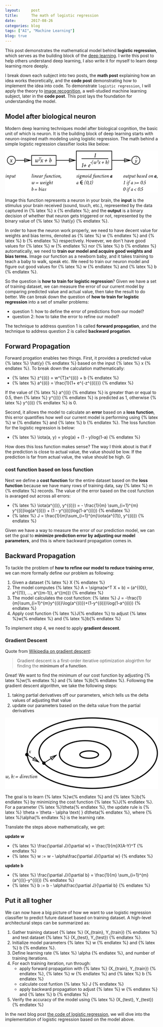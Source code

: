 ```yaml
---
layout:     post
title:      The math of logistic regression
date:       2017-08-26
categories: blog
tags: ["AI", "Machine Learning"]
blog: true
---
```


This post demonstrates the mathematical model behind **logistic regression**, which serves as the building block of the [deep learning](https://en.wikipedia.org/wiki/Deep_learning). I write this post to help others understand deep learning, I also write it for myself to learn deep learning more deeply.

I break down each subject into two posts, the **math post** explaining how an idea works theoretically, and the **code post** demonstrating how to implement the idea into code. To demonstrate `logistic regression`, I will apply the theory to [image recognition](https://en.wikipedia.org/wiki/Pattern_recognition), a well-studied machine learning subject, later in the **code post**. This post lays the foundation for understanding the model.


## Model after biological neuron

Modern deep learning techniques model after biological cognition, the basic unit of which is neuron. It is the building block of deep learning starts with neuron-inspired math modeling using logistic regression. The math behind a simple logistic regression classifier looks like below:

![](/images/neuron.png)

Image this function represents a neuron in your brain, the **input** is the stimulus your brain received (sound, touch, etc.), represented by the data captured in {% latex %} x {% endlatex %}; and the **output** is a binary decision of whether that neuron gets triggered or not, represented by the binary value of {% latex %} \hat{y} {% endlatex %}.

In order to have the neuron work properly, we need to have decent value for weights and bias terms, denoted as {% latex %} w {% endlatex %} and {% latex %} b {% endlatex %} respectively. However, we don't have good values for {% latex %} w {% endlatex %} nor {% latex %} b {% endlatex %} automatically, we need to **train our model and acquire good weights and bias terms.** Image our function as a newborn baby, and it takes training to teach a baby to walk, speak etc. We need to train our neuron model and figure out good values for {% latex %} w {% endlatex %} and {% latex %} b {% endlatex %}.

So the question is **how to train for logistic regression**? Given we have a set of training dataset, we can measure the error of our current model by comparing predicted value and actual value, then take the result to do better. We can break down the question of **how to train for logistic regression** into a set of smaller problems:

- question 1: how to define the error of predictions from our model?
- question 2: how to take the error to refine our model?

The technique to address question 1 is called **forward propagation**, and the technique to address question 2 is called **backward progation**. 


## Forward Propagation

Forward progation enables two things. First, it provides a predicted value {% latex %} \hat{y} {% endlatex %} based on the input {% latex %} x {% endlatex %}. To break down the calculation mathematically:

- {% latex %} z^{(i)} = w^{T}x^{(i)} + b {% endlatex %}
- {% latex %} a^{(i)} = \frac{1}{1+ e^{-z^{(i)}}} {% endlatex %}

If the value of {% latex %} a^{(i)} {% endlatex %} is greater than or equal to 0.5, then {% latex %} y^{(i)} {% endlatex %} is predicted as 1, otherwise {% latex %} y^{(i)} {% endlatex %} is 0.

Second, it allows the model to calculate an **error** based on a **loss function**, this error quantifies how well our current model is performing using {% latex %} w {% endlatex %} and {% latex %} b {% endlatex %}. The loss function for the logistic regression is below:

- {% latex %} \iota(a, y) = ylog(a) + (1 - y)log(1-a) {% endlatex %}

How does this loss function makes sense? The way I think about is that if the prediction is close to actual value, the value should be low. If the prediction is far from actual value, the value should be high. Gi

### cost function based on loss function

Next we define a **cost function** for the entire dataset based on the **loss function** because we have many rows of training data, say {% latex %} m {% endlatex %} records. The value of the error based on the cost function is avaraged out across all errors:

- {% latex %} \iota(a^{(i)}, y^{(i)}) = - \frac{1}{m} \sum_{i=1}^{m} y^{(i)}log(a^{(i)}) + (1 - y^{(i)})log(1-a^{(i)}) {% endlatex %}
- {% latex %} J = \frac{1}{m}\sum_{i=1}^{m}\iota(a^{(1)}, y^{(i)}) {% endlatex %}

Given we have a way to measure the error of our prediction model, we can set the goal to **minimize prediction error by adjusting our model parameters**, and this is where backward propagation comes in.

## Backward Propagation

To tackle the problem of **how to refine our model to reduce training error**, we can more formally define our problem as following:

1. Given a dataset {% latex %} X {% endlatex %}
2. The model computes {% latex %} A = \sigma(w^T X + b) = (a^{(0)}, a^{(1)}, ..., a^{(m-1)}, a^{(m)}) {% endlatex %}
3. The model calculates the cost function: {% latex %} J = -\frac{1}{m}\sum_{i=1}^{m}y^{(i)}\log(a^{(i)})+(1-y^{(i)})\log(1-a^{(i)}) {% endlatex %}
4. Apply cost function {% latex %}J{% endlatex %} to adjust {% latex %}w{% endlatex %} and {% latex %}b{% endlatex %}

To implement step 4, we need to apply **gradient descent**.

### Gradient Descent

Quote from [Wikipedia on gradient descent](https://en.wikipedia.org/wiki/Gradient_descent):

> Gradient descent is a first-order iterative optimization alogirthm for finding the **minimum of a function**.

Great! We want to find the minimum of our cost function by adjusting {% latex %}w{% endlatex %} and {% latex %}b{% endlatex %}. Following the gradient descent algorithm, we take the following steps:

1. taking partial derivatives off our parameters, which tells us the delta values of adjusting that value
2. update our parameters based on the delta value from the partial derivatives

![](/images/gradient_descent.png)

The goal is to learn {% latex %}w{% endlatex %} and {% latex %}b{% endlatex %} by minimizing the cost function {% latex %}J{% endlatex %}. For a parameter {% latex %}\theta{% endlatex %}, the update rule is {% latex %} \theta = \theta - \alpha \text{ } d\theta{% endlatex %}, where {% latex %}\alpha{% endlatex %} is the learning rate.

Translate the steps above mathematically, we get:

**update w**

- {% latex %} \frac{\partial J}{\partial w} = \frac{1}{m}X(A-Y)^T {% endlatex %}
- {% latex %} w := w - \alpha\frac{\partial J}{\partial w} {% endlatex %}

**update b**

- {% latex %} \frac{\partial J}{\partial b} = \frac{1}{m} \sum_{i=1}^{m} (a^{(i)}-y^{(i)}) {% endlatex %}
- {% latex %} b := b - \alpha\frac{\partial J}{\partial b} {% endlatex %}

## Put it all togher

We can now have a big picture of how we want to use logistic regression classifier to predict future dataset based on training dataset. A high-level architectural steps can be summarized as:

1. Gather training dataset {% latex %} (X_{train}, Y_{train}) {% endlatex %} and test dataset {% latex %} (X_{test}, Y_{test}) {% endlatex %}.
2. Initialize model parameters {% latex %} w {% endlatex %} and {% latex %} b {% endlatex %}.
3. Define learning rate {% latex %} \alpha {% endlatex %}, and number of training iterations.
4. For each training iteration, run through:
    - apply forward propagation with {% latex %} (X_{train}, Y_{train}) {% endlatex %}, {% latex %} w {% endlatex %} and {% latex %} b {% endlatex %}
    - calculate cost funtion {% latex %} J {% endlatex %}
    - apply backward propagation to adjust {% latex %} w {% endlatex %} and {% latex %} b {% endlatex %}
5. Verify the accuracy of the model using {% latex %} (X_{test}, Y_{test}) {% endlatex %}

In the next blog post [the code of logistic regression](), we will dive into the implementation of logistic regression based on the model above.



